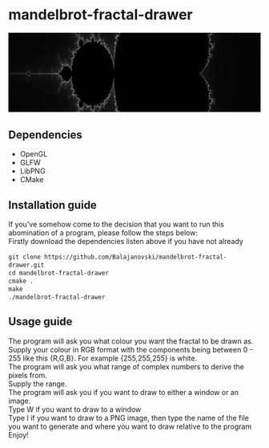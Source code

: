 # mandelbrot-fractal-drawer
![Screenshot 1 of Gameplay](https://raw.githubusercontent.com/Balajanovski/mandelbrot-fractal-drawer/master/screenshot.png)<br>

## Dependencies
* OpenGL 
* GLFW
* LibPNG
* CMake

## Installation guide
If you've somehow come to the decision that you want to run this abomination of a program, please follow the steps below: <br>
Firstly download the dependencies listen above if you have not already<br>
```
git clone https://github.com/Balajanovski/mandelbrot-fractal-drawer.git
cd mandelbrot-fractal-drawer
cmake .
make
./mandelbrot-fractal-drawer
```

## Usage guide
The program will ask you what colour you want the fractal to be drawn as.<br>
Supply your colour in RGB format with the components being between 0 - 255 like this {R,G,B}. For example {255,255,255} is white.<br>
The program will ask you what range of complex numbers to derive the pixels from.<br>
Supply the range.<br>
The program will ask you if you want to draw to either a window or an image.<br>
Type W if you want to draw to a window<br>
Type I if you want to draw to a PNG image, then type the name of the file you want to generate and where you want to draw relative to the program<br>
Enjoy!<br>

